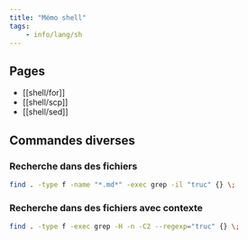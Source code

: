 ```yaml
---
title: "Mémo shell"
tags:
    - info/lang/sh
---
```


## Pages

- [[shell/for]]
- [[shell/scp]]
- [[shell/sed]]

## Commandes diverses

### Recherche dans des fichiers

```sh
find . -type f -name "*.md*" -exec grep -il "truc" {} \;
```

### Recherche dans des fichiers avec contexte

```sh
find . -type f -exec grep -H -n -C2 --regexp="truc" {} \;
```
